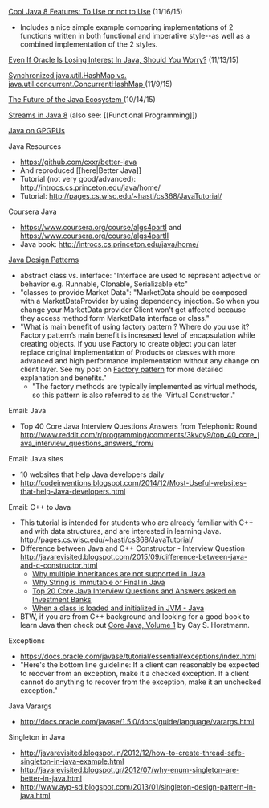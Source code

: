 [Cool Java 8 Features: To Use or not to Use](https://www.cqse.eu/en/blog/cool-new-java-8-features-to-use-or-not-to-use/) (11/16/15)
* Includes a nice simple example comparing implementations of 2 functions written in both functional and imperative style--as well as a combined implementation of the 2 styles.

[Even If Oracle Is Losing Interest In Java, Should You Worry?](http://www.jasonwhaley.com/post/java-evangelist-release-reaction/) (11/13/15)

[Synchronized java.util.HashMap vs. java.util.concurrent.ConcurrentHashMap ](http://vmlens.com/articles/synchronized-java-util-hashmap-vs-java-util-concurrent-concurrenthashmap/) (11/9/15)

[The Future of the Java Ecosystem ](https://dzone.com/articles/the-future-of-the-java-ecosystem) (10/14/15)

[Streams in Java 8](https://www.voxxed.com/blog/2015/10/side-effects-and-java-8-streams/) (also see: [[Functional Programming]])

[Java on GPGPUs](https://medium.com/@jmaxg3/java-on-gpgpus-845d9ba58533)

Java Resources
* https://github.com/cxxr/better-java
* And reproduced [[here|Better Java]]
* Tutorial (not very good/advanced): http://introcs.cs.princeton.edu/java/home/
* Tutorial: http://pages.cs.wisc.edu/~hasti/cs368/JavaTutorial/

Coursera Java
* https://www.coursera.org/course/algs4partI and https://www.coursera.org/course/algs4partII
* Java book: http://introcs.cs.princeton.edu/java/home/

[Java Design Patterns](http://javarevisited.blogspot.sg/2012/06/20-design-pattern-and-software-design.html)
* abstract class vs. interface: "Interface are used to represent adjective or behavior e.g. Runnable, Clonable, Serializable etc"
* "classes to provide Market Data": "MarketData should be composed with a MarketDataProvider by using dependency injection. So when you change your MarketData provider Client won't get affected because they access method form MarketData interface or class."
* "What is main benefit of using factory pattern ? Where do you use it? Factory pattern’s main benefit is increased level of encapsulation while creating objects. If you use Factory to create object you can later replace original implementation of Products or classes with more advanced and high performance implementation without any change on client layer. See my post on [Factory pattern](http://javarevisited.blogspot.com/2011/12/factory-design-pattern-java-example.html) for more detailed explanation and benefits."
  * "The factory methods are typically implemented as virtual methods, so this pattern is also referred to as the 'Virtual Constructor'."

Email: Java
* Top 40 Core Java Interview Questions Answers from Telephonic Round http://www.reddit.com/r/programming/comments/3kvoy9/top_40_core_java_interview_questions_answers_from/

Email: Java sites
* 10 websites that help Java developers daily
* http://codeinventions.blogspot.com/2014/12/Most-Useful-websites-that-help-Java-developers.html

Email: C++ to Java
* This tutorial is intended for students who are already familiar with C++ and with data structures, and are interested in learning Java.  http://pages.cs.wisc.edu/~hasti/cs368/JavaTutorial/
* Difference between Java and C++ Constructor - Interview Question http://javarevisited.blogspot.com/2015/09/difference-between-java-and-c-constructor.html
  * [Why multiple inheritances are not supported in Java](http://javarevisited.blogspot.sg/2011/07/why-multiple-inheritances-are-not.html)
  * [Why String is Immutable or Final in Java](http://javarevisited.blogspot.com/2010/10/why-string-is-immutable-in-java.html)
  * [Top 20 Core Java Interview Questions and Answers asked on Investment Banks](http://javarevisited.blogspot.sg/2011/04/top-20-core-java-interview-questions.html)
  * [When a class is loaded and initialized in JVM - Java](http://javarevisited.blogspot.sg/2012/07/when-class-loading-initialization-java-example.html)
* BTW, if you are from C++ background and looking for a good book to learn Java then check out [Core Java, Volume 1](http://www.amazon.com/Core-Volume-I-Fundamentals-Edition-Series/dp/0137081898) by Cay S. Horstmann.

Exceptions
* https://docs.oracle.com/javase/tutorial/essential/exceptions/index.html
* "Here's the bottom line guideline: If a client can reasonably be expected to recover from an exception, make it a checked exception. If a client cannot do anything to recover from the exception, make it an unchecked exception."

Java Varargs
* http://docs.oracle.com/javase/1.5.0/docs/guide/language/varargs.html

Singleton in Java
* http://javarevisited.blogspot.in/2012/12/how-to-create-thread-safe-singleton-in-java-example.html
* http://javarevisited.blogspot.gr/2012/07/why-enum-singleton-are-better-in-java.html
* http://www.ayp-sd.blogspot.com/2013/01/singleton-design-pattern-in-java.html